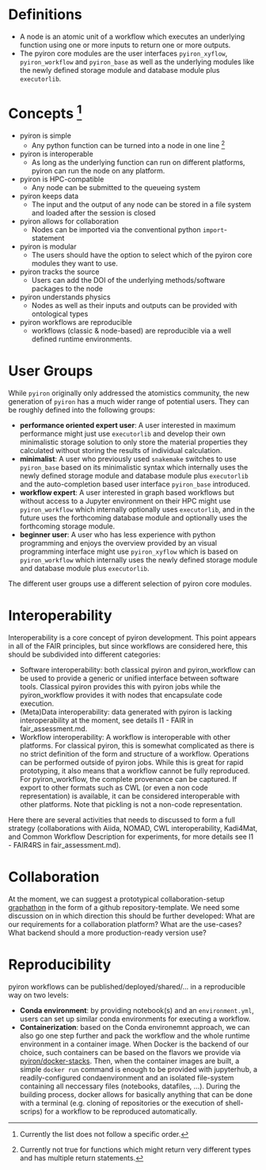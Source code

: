 # Definitions

- A node is an atomic unit of a workflow which executes an underlying function using one or more inputs to return one or more outputs.
- The pyiron core modules are the user interfaces `pyiron_xyflow`, `pyiron_workflow` and `pyiron_base` as well as the underlying modules like the newly defined storage module and database module plus `executorlib`.

# Concepts [^1]

- pyiron is simple
  - Any python function can be turned into a node in one line [^2]
- pyiron is interoperable
  - As long as the underlying function can run on different platforms, pyiron can run the node on any platform.
- pyiron is HPC-compatible
  - Any node can be submitted to the queueing system
- pyiron keeps data
  - The input and the output of any node can be stored in a file system and loaded after the session is closed
- pyiron allows for collaboration
  - Nodes can be imported via the conventional python `import`-statement
- pyiron is modular 
  - The users should have the option to select which of the pyiron core modules they want to use.
- pyiron tracks the source
  - Users can add the DOI of the underlying methods/software packages to the node
- pyiron understands physics
  - Nodes as well as their inputs and outputs can be provided with ontological types
- pyiron workflows are reproducible
  - workflows (classic & node-based) are reproducible via a well defined runtime environments.

# User Groups
While `pyiron` originally only addressed the atomistics community, the new generation of `pyiron` has a much wider range of potential users. They can be roughly defined into the following groups:

* **performance oriented expert user**: A user interested in maximum performance might just use `executorlib` and develop their own minimalistic storage solution to only store the material properties they calculated without storing the results of individual calculation. 
* **minimalist**: A user who previously used `snakemake` switches to use `pyiron_base` based on its minimalistic syntax which internally uses the newly defined storage module and database module plus `executorlib` and the auto-completion based user interface `pyiron_base` introduced. 
* **workflow expert**: A user interested in graph based workflows but without access to a Jupyter environment on their HPC might use `pyiron_workflow` which internally optionally uses `executorlib`, and in the future uses the forthcoming database module and optionally uses the forthcoming storage module.
* **beginner user**: A user who has less experience with python programming and enjoys the overview provided by an visual programming interface might use `pyiron_xyflow` which is based on `pyiron_workflow` which internally uses the newly defined storage module and database module plus `executorlib`.

The different user groups use a different selection of pyiron core modules. 


# Interoperability

Interoperability is a core concept of pyiron development. This point appears in all of the FAIR principles, but since workflows are considered here, this should be subdivided into different categories:

- Software interoperability: both classical pyiron and pyiron_workflow can be used to provide a generic or unified interface between software tools. Classical pyiron provides this with pyiron jobs while the pyiron_workflow provides it with nodes that encapsulate code execution.
- (Meta)Data interoperability: data generated with pyiron is lacking interoperability at the moment, see details I1 - FAIR in fair_assessment.md.
- Workflow interoperability: A workflow is interoperable with other platforms. For classical pyiron, this is somewhat complicated as there is no strict definition of the form and structure of a workflow. Operations can be performed outside of pyiron jobs. While this is great for rapid prototyping, it also means that a workflow cannot be fully reproduced. For pyiron_workflow, the complete provenance can be captured. If export to other formats such as CWL (or even a non code representation) is available, it can be considered interoperable with other platforms. Note that pickling is not a non-code representation.

Here there are several activities that needs to discussed to form a full strategy (collaborations with Aiida, NOMAD, CWL interoperability, Kadi4Mat, and Common Workflow Description for experiments, for more details see I1 - FAIR4RS in fair_assessment.md).

# Collaboration
At the moment, we can suggest a prototypical collaboration-setup [graphathon](https://github.com/mbruns91/graphathon) in the form of a github repository-template. We need some discussion on in which direction this should be further developed: What are our requirements for a collaboration platform? What are the use-cases? What backend should a more production-ready version use?

# Reproducibility
pyiron workflows can be published/deployed/shared/... in a reproducible way on two levels:
- **Conda environment**: by providing notebook(s) and an `environment.yml`, users can set up similar conda environments for executing a workflow.
- **Containerization**: based on the Conda environemnt approach, we can also go one step further and pack the workflow and the whole runtime environment in a container image. When Docker is the backend of our choice, such containers can be based on  the flavors we provide via [pyiron/docker-stacks](https://github.com/pyiron/docker-stacks). Then, when the container images are built, a simple `docker run` command is enough to be provided with jupyterhub, a readily-configured condaenvironment and an isolated file-system containing all neccessary files (notebooks, datafiles, ...). During the building process, docker allows for basically anything that can be done with a terminal (e.g. cloning of repositories or the execution of shell-scrips) for a workflow to be reproduced automatically.

[^1]: Currently the list does not follow a specific order.
[^2]: Currently not true for functions which might return very different types and has multiple return statements.
